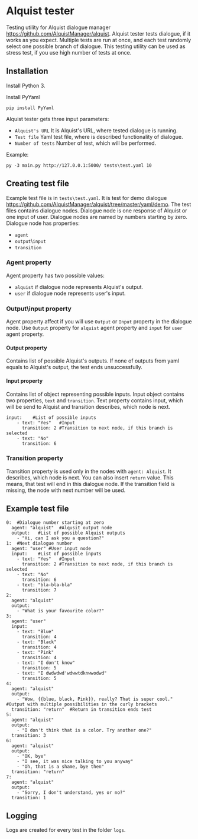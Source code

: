 # Alquist tester
Testing utility for Alquist dialogue manager https://github.com/AlquistManager/alquist.
Alquist tester tests dialogue, if it works as you expect. Multiple tests are run at once,
and each test randomly select one possible branch of dialogue. This testing utility can be
used as stress test, if you use high number of tests at once.

## Installation
Install Python 3.

Install PyYaml
    
    pip install PyYaml

Alquist tester gets three input parameters:

- ``Alquist's URL`` It is Alquist's URL, where tested dialogue is running.
- ``Test file`` Yaml test file, where is described functionality of dialogue.
- ``Number of tests`` Number of test, which will be performed.

Example:
    
    py -3 main.py http://127.0.0.1:5000/ tests\test.yaml 10

## Creating test file
Example test file is in ``tests\test.yaml``. It is test for demo dialogue https://github.com/AlquistManager/alquist/tree/master/yaml/demo.
The test files contains dialogue nodes. Dialogue node is one response of Alquist or one input of user. Dialogue nodes are named
by numbers starting by zero. Dialogue node has properties: 

- ``agent``
- ``output``\\``input``
- ``transition``

### Agent property
Agent property has two possible values: 

- ``alquist`` if dialogue node represents Alquist's output.
- ``user`` if dialogue node represents user's input.

### Output\input property
Agent property affect if you will use ``Output`` or ``Input`` property in the dialogue node. Use ``Output`` property
for ``alquist`` agent property and ``input`` for ``user`` agent property. 

#### Output property
Contains list of possible Alquist's outputs. If none of outputs from yaml equals to Alquist's output, the test ends unsuccessfully.

#### Input property
Contains list of object representing possible inputs. Input object contains two properties, ``text`` and ``transition``.
Text property contains input, which will be send to Alquist and transition describes, which node is next.

    input:    #List of possible inputs
        - text: "Yes"   #Input
          transition: 2 #Transition to next node, if this branch is selected
        - text: "No"
          transition: 6

### Transition property
Transition property is used only in the nodes with ``agent: Alquist``. It describes, which node is next. You can also insert
``return`` value. This means, that test will end in this dialogue node. If the transition field is missing, the node with next
number will be used.

## Example test file

    0:  #Dialogue number starting at zero
      agent: "alquist"  #Alqusit output node
      output:   #List of possible Alquist outputs
        - "Hi, can I ask you a question?"
    1:  #Next dialogue number
      agent: "user" #User input node
      input:    #List of possible inputs
        - text: "Yes"   #Input
          transition: 2 #Transition to next node, if this branch is selected
        - text: "No"
          transition: 6
        - text: "bla-bla-bla"
          transition: 7
    2:
      agent: "alquist"
      output:
        - "What is your favourite color?"
    3:
      agent: "user"
      input:
        - text: "Blue"
          transition: 4
        - text: "Black"
          transition: 4
        - text: "Pink"
          transition: 4
        - text: "I don't know"
          transition: 5
        - text: "I dwdwdwd'wdwwtdknwwodwd"
          transition: 5
    4:
      agent: "alquist"
      output:
        - "Wow, {{blue, black, Pink}}, really? That is super cool." #Output with multiple possibilities in the curly brackets
      transition: "return"  #Return in transition ends test
    5:
      agent: "alquist"
      output:
        - "I don't think that is a color. Try another one?"
      transition: 3
    6:
      agent: "alquist"
      output:
        - "OK, bye"
        - "I see, it was nice talking to you anyway"
        - "Oh, that is a shame, bye then"
      transition: "return"
    7:
      agent: "alquist"
      output:
        - "Sorry, I don't understand, yes or no?"
      transition: 1

## Logging
Logs are created for every test in the folder ``logs``.
